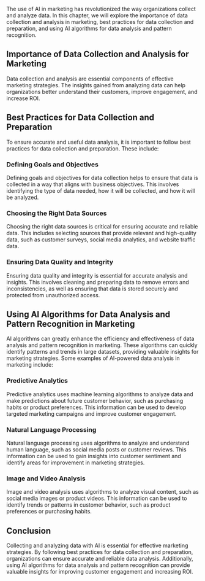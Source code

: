 

The use of AI in marketing has revolutionized the way organizations collect and analyze data. In this chapter, we will explore the importance of data collection and analysis in marketing, best practices for data collection and preparation, and using AI algorithms for data analysis and pattern recognition.

Importance of Data Collection and Analysis for Marketing
--------------------------------------------------------

Data collection and analysis are essential components of effective marketing strategies. The insights gained from analyzing data can help organizations better understand their customers, improve engagement, and increase ROI.

Best Practices for Data Collection and Preparation
--------------------------------------------------

To ensure accurate and useful data analysis, it is important to follow best practices for data collection and preparation. These include:

### Defining Goals and Objectives

Defining goals and objectives for data collection helps to ensure that data is collected in a way that aligns with business objectives. This involves identifying the type of data needed, how it will be collected, and how it will be analyzed.

### Choosing the Right Data Sources

Choosing the right data sources is critical for ensuring accurate and reliable data. This includes selecting sources that provide relevant and high-quality data, such as customer surveys, social media analytics, and website traffic data.

### Ensuring Data Quality and Integrity

Ensuring data quality and integrity is essential for accurate analysis and insights. This involves cleaning and preparing data to remove errors and inconsistencies, as well as ensuring that data is stored securely and protected from unauthorized access.

Using AI Algorithms for Data Analysis and Pattern Recognition in Marketing
--------------------------------------------------------------------------

AI algorithms can greatly enhance the efficiency and effectiveness of data analysis and pattern recognition in marketing. These algorithms can quickly identify patterns and trends in large datasets, providing valuable insights for marketing strategies. Some examples of AI-powered data analysis in marketing include:

### Predictive Analytics

Predictive analytics uses machine learning algorithms to analyze data and make predictions about future customer behavior, such as purchasing habits or product preferences. This information can be used to develop targeted marketing campaigns and improve customer engagement.

### Natural Language Processing

Natural language processing uses algorithms to analyze and understand human language, such as social media posts or customer reviews. This information can be used to gain insights into customer sentiment and identify areas for improvement in marketing strategies.

### Image and Video Analysis

Image and video analysis uses algorithms to analyze visual content, such as social media images or product videos. This information can be used to identify trends or patterns in customer behavior, such as product preferences or purchasing habits.

Conclusion
----------

Collecting and analyzing data with AI is essential for effective marketing strategies. By following best practices for data collection and preparation, organizations can ensure accurate and reliable data analysis. Additionally, using AI algorithms for data analysis and pattern recognition can provide valuable insights for improving customer engagement and increasing ROI.
